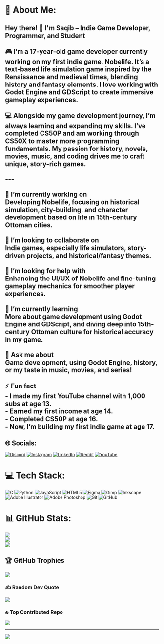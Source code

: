 # 💫 About Me:
## Hey there! 👋 I'm **Saqib** – Indie Game Developer, Programmer, and Student<br><br>🎮 I’m a 17-year-old game developer currently working on my first indie game, **Nobelife**. It’s a text-based life simulation game inspired by the Renaissance and medieval times, blending history and fantasy elements. I love working with **Godot Engine** and **GDScript** to create immersive gameplay experiences.<br><br>💻 Alongside my game development journey, I’m always learning and expanding my skills. I’ve completed **CS50P** and am working through **CS50X** to master more programming fundamentals. My passion for history, novels, movies, music, and coding drives me to craft unique, story-rich games.<br><br>---<br><br>🔭 **I’m currently working on**  <br>Developing **Nobelife**, focusing on historical simulation, city-building, and character development based on life in 15th-century Ottoman cities.<br><br>👯 **I’m looking to collaborate on**  <br>Indie games, especially life simulators, story-driven projects, and historical/fantasy themes.<br><br>🤝 **I’m looking for help with**  <br>Enhancing the UI/UX of **Nobelife** and fine-tuning gameplay mechanics for smoother player experiences.<br><br>🌱 **I’m currently learning**  <br>More about game development using **Godot Engine** and **GDScript**, and diving deep into 15th-century Ottoman culture for historical accuracy in my game.<br><br>💬 **Ask me about**  <br>Game development, using **Godot Engine**, history, or my taste in music, movies, and series!<br><br>⚡ **Fun fact**  <br>- I made my first YouTube channel with 1,000 subs at age 13.  <br>- Earned my first income at age 14.  <br>- Completed **CS50P** at age 16.  <br>- Now, I’m building my first indie game at age 17.


## 🌐 Socials:
[![Discord](https://img.shields.io/badge/Discord-%237289DA.svg?logo=discord&logoColor=white)](https://discord.gg/https://discord.com/invite/c4Fbyg4Z) [![Instagram](https://img.shields.io/badge/Instagram-%23E4405F.svg?logo=Instagram&logoColor=white)](https://instagram.com/saqib_hassan47) [![LinkedIn](https://img.shields.io/badge/LinkedIn-%230077B5.svg?logo=linkedin&logoColor=white)](https://linkedin.com/in/saqibhassan0) [![Reddit](https://img.shields.io/badge/Reddit-%23FF4500.svg?logo=Reddit&logoColor=white)](https://reddit.com/user/Sure_Following) [![YouTube](https://img.shields.io/badge/YouTube-%23FF0000.svg?logo=YouTube&logoColor=white)](https://youtube.com/@https://www.youtube.com/@179gaming6/videos) 

# 💻 Tech Stack:
![C](https://img.shields.io/badge/c-%2300599C.svg?style=for-the-badge&logo=c&logoColor=white) ![Python](https://img.shields.io/badge/python-3670A0?style=for-the-badge&logo=python&logoColor=ffdd54) ![JavaScript](https://img.shields.io/badge/javascript-%23323330.svg?style=for-the-badge&logo=javascript&logoColor=%23F7DF1E) ![HTML5](https://img.shields.io/badge/html5-%23E34F26.svg?style=for-the-badge&logo=html5&logoColor=white) ![Figma](https://img.shields.io/badge/figma-%23F24E1E.svg?style=for-the-badge&logo=figma&logoColor=white) ![Gimp](https://img.shields.io/badge/Gimp-657D8B?style=for-the-badge&logo=gimp&logoColor=FFFFFF) ![Inkscape](https://img.shields.io/badge/Inkscape-e0e0e0?style=for-the-badge&logo=inkscape&logoColor=080A13) ![Adobe Illustrator](https://img.shields.io/badge/adobe%20illustrator-%23FF9A00.svg?style=for-the-badge&logo=adobe%20illustrator&logoColor=white) ![Adobe Photoshop](https://img.shields.io/badge/adobe%20photoshop-%2331A8FF.svg?style=for-the-badge&logo=adobe%20photoshop&logoColor=white) ![Git](https://img.shields.io/badge/git-%23F05033.svg?style=for-the-badge&logo=git&logoColor=white) ![GitHub](https://img.shields.io/badge/github-%23121011.svg?style=for-the-badge&logo=github&logoColor=white)
# 📊 GitHub Stats:
![](https://github-readme-stats.vercel.app/api?username=saqibhassan01&theme=dark&hide_border=false&include_all_commits=false&count_private=false)<br/>
![](https://github-readme-streak-stats.herokuapp.com/?user=saqibhassan01&theme=dark&hide_border=false)<br/>
![](https://github-readme-stats.vercel.app/api/top-langs/?username=saqibhassan01&theme=dark&hide_border=false&include_all_commits=false&count_private=false&layout=compact)

## 🏆 GitHub Trophies
![](https://github-profile-trophy.vercel.app/?username=saqibhassan01&theme=radical&no-frame=false&no-bg=true&margin-w=4)

### ✍️ Random Dev Quote
![](https://quotes-github-readme.vercel.app/api?type=horizontal&theme=radical)

### 🔝 Top Contributed Repo
![](https://github-contributor-stats.vercel.app/api?username=saqibhassan01&limit=5&theme=dark&combine_all_yearly_contributions=true)

---
[![](https://visitcount.itsvg.in/api?id=saqibhassan01&icon=0&color=0)](https://visitcount.itsvg.in)

<!-- Proudly created with GPRM ( https://gprm.itsvg.in ) -->
